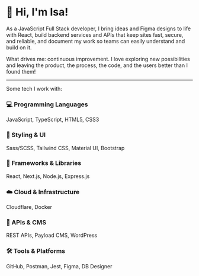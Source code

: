 # 👋 Hi, I'm Isa!

As a JavaScript Full Stack developer, I bring ideas and Figma designs to life with React, build backend services and APIs that keep sites fast, secure, and reliable, and document my work so teams can easily understand and build on it. 

What drives me: continuous improvement. 
I love exploring new possibilities and leaving the product, the process, the code, and the users better than I found them!

---
Some tech I work with:

### 💻 Programming Languages
JavaScript, TypeScript, HTML5, CSS3

### 🎨 Styling & UI
Sass/SCSS, Tailwind CSS, Material UI, Bootstrap

### 🧰 Frameworks & Libraries
React, Next.js, Node.js, Express.js

### ☁️ Cloud & Infrastructure
Cloudflare, Docker

### 🔌 APIs & CMS
REST APIs, Payload CMS, WordPress

### 🛠️ Tools & Platforms
GitHub, Postman, Jest, Figma, DB Designer
